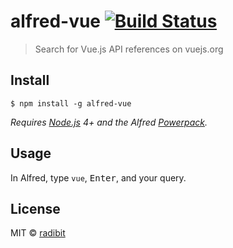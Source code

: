 # alfred-vue [![Build Status](https://travis-ci.org/radibit/alfred-vue.svg?branch=master)](https://travis-ci.org/radibit/alfred-vue)

> Search for Vue.js API references on vuejs.org


## Install

```
$ npm install -g alfred-vue
```

*Requires [Node.js](https://nodejs.org) 4+ and the Alfred [Powerpack](https://www.alfredapp.com/powerpack/).*


## Usage

In Alfred, type `vue`, <kbd>Enter</kbd>, and your query.


## License

MIT © [radibit](http://radibit.com)

